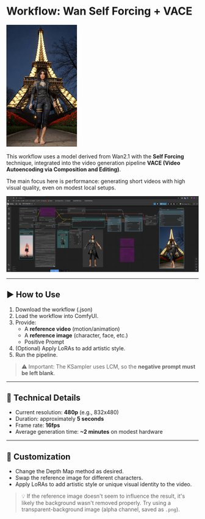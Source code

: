 # Workflow: Wan Self Forcing + VACE

![Generated Video Preview](./assets/preview.gif)


This workflow uses a model derived from Wan2.1 with the **Self Forcing** technique, integrated into the video generation pipeline **VACE (Video Autoencoding via Composition and Editing)**.

The main focus here is performance: generating short videos with high visual quality, even on modest local setups.

![ComfyUI Workflow Preview](./assets/comfyUI.png)


---

## ▶️ How to Use

1. Download the workflow (.json)
2. Load the workflow into ComfyUI.
3. Provide:
   - A **reference video** (motion/animation)
   - A **reference image** (character, face, etc.)
   - Positive Prompt
4. (Optional) Apply LoRAs to add artistic style.
5. Run the pipeline.

> ⚠️ Important: The KSampler uses LCM, so the **negative prompt must be left blank**.

---

## 📌 Technical Details

- Current resolution: **480p** (e.g., 832x480)
- Duration: approximately **5 seconds**
- Frame rate: **16fps**
- Average generation time: **~2 minutes** on modest hardware

---

## 🎨 Customization

- Change the Depth Map method as desired.
- Swap the reference image for different characters.
- Apply LoRAs to add artistic style or unique visual identity to the video.

> 💡 If the reference image doesn't seem to influence the result, it's likely the background wasn't removed properly. Try using a transparent-background image (alpha channel, saved as `.png`).
